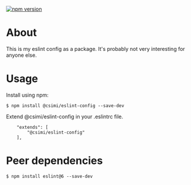 [![npm version](https://img.shields.io/npm/v/@csimi/eslint-config.svg?logo=npm)](https://www.npmjs.com/package/@csimi/eslint-config)

# About

This is my eslint config as a package. It's probably not very interesting for anyone else.

# Usage

Install using npm:

```
$ npm install @csimi/eslint-config --save-dev
```

Extend @csimi/eslint-config in your .eslintrc file.

```
	"extends": [
		"@csimi/eslint-config"
	],
```

# Peer dependencies

```
$ npm install eslint@6 --save-dev
```
